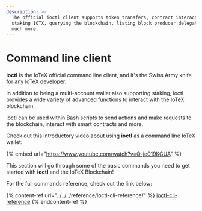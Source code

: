 ```yaml
---
description: >-
  The official ioctl client supports token transfers, contract interactions,
  staking IOTX, querying the blockchain, listing block producer delegates, and
  much more.
---
```


# Command line client

**ioctl** is the IoTeX official command line client, and it's the Swiss Army knife for any IoTeX developer.&#x20;

In addition to being a multi-account wallet also supporting staking, ioctl provides a wide variety of advanced functions to interact with the IoTeX blockchain.&#x20;

ioctl can be used within Bash scripts to send actions and make requests to the blockchain, interact with smart contracts and more.

Check out this introductory video about using **ioctl** as a command line IoTeX wallet:&#x20;

{% embed url="https://www.youtube.com/watch?v=Q-je019KGUA" %}

This section will go through some of the basic commands you need to get started with **ioctl** and the IoTeX Blockchain!&#x20;

For the full commands reference, check out the link below:

{% content-ref url="../../../reference/ioctl-cli-reference/" %}
[ioctl-cli-reference](../../../reference/ioctl-cli-reference/)
{% endcontent-ref %}
